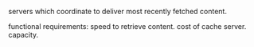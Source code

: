 
servers which coordinate to deliver most recently fetched content. 

functional requirements:
    speed to retrieve content. 
    cost of cache server. 
    capacity. 